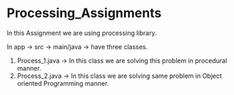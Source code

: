 # Processing_Assignments
In this Assignment we are using processing library.

In app -> src -> main/java -> have three classes.

1. Process_1.java -> In this class we are solving this problem in procedural manner.
2. Process_2.java -> In this class we are solving same problem in Object oriented Programming manner.

